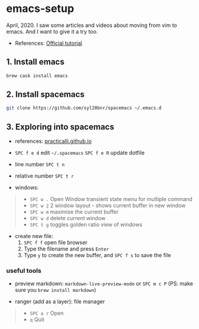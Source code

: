 # emacs-setup

April, 2020. I saw some articles and videos about moving from vim to emacs. And I want to give it a try too.

* References: [Official tutorial](https://github.com/syl20bnr/spacemacs/blob/master/doc/BEGINNERS_TUTORIAL.org#3-install-spacemacs)

## 1. Install emacs

```sh
brew cask install emacs
```

## 2. Install spacemacs

```sh
git clone https://github.com/syl20bnr/spacemacs ~/.emacs.d
```

## 3. Exploring into spacemacs

* references: [practicalli.github.io](https://practicalli.github.io/spacemacs/)

* `SPC f e d` edit `~/.spacemacs`
  `SPC f e R` update dotfile

* line number     `SPC t n`
* relative number `SPC t r`

* windows:
>  * `SPC w .` Open Window transient state menu for multiple command
>  * `SPC w 2` 2 window layout - shows current buffer in new window
>  * `SPC w m` maximise the current buffer
>  * `SPC w d` delete current window
>  * `SPC t g` toggles golden ratio view of windows

* create new file:
  1. `SPC f f` open file browser
  2. Type the filename and press `Enter`
  3. Type `y` to create the new buffer, and `SPC f s` to save the file


### useful tools

* preview markdown: `markdown-live-preview-mode` or `SPC m c P`
  (PS: make sure you `brew install markdown`) 

* ranger (add as a layer): file manager 
>  * `SPC a r` Open
>  * `q` Quit
  
